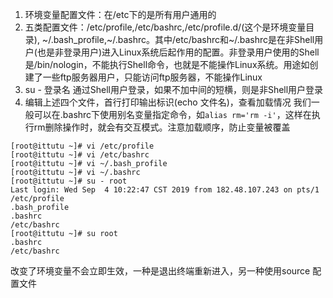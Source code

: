 1. 环境变量配置文件：在/etc下的是所有用户通用的
2. 五类配置文件：/etc/profile,/etc/bashrc,/etc/profile.d/(这个是环境变量目录), ~/.bash_profile,~/.bashrc。其中/etc/bashrc和~/.bashrc是在非Shell用户(也是非登录用户)进入Linux系统后起作用的配置。非登录用户使用的Shell是/bin/nologin，不能执行Shell命令，也就是不能操作Linux系统。用途如创建了一些ftp服务器用户，只能访问ftp服务器，不能操作Linux
3. su - 登录名 通过Shell用户登录，如果不加中间的短横，则是非Shell用户登录
4. 编辑上述四个文件，首行打印输出标识(echo 文件名)，查看加载情况
我们一般可以在.bashrc下使用别名变量指定命令，如``` alias rm='rm -i' ```，这样在执行rm删除操作时，就会有交互模式。注意加载顺序，防止变量被覆盖
```
[root@ittutu ~]# vi /etc/profile
[root@ittutu ~]# vi /etc/bashrc 
[root@ittutu ~]# vi ~/.bash_profile 
[root@ittutu ~]# vi ~/.bashrc 
[root@ittutu ~]# su - root
Last login: Wed Sep  4 10:22:47 CST 2019 from 182.48.107.243 on pts/1
/etc/profile
.bash_profile
.bashrc
/etc/bashrc
[root@ittutu ~]# su root
.bashrc
/etc/bashrc
```
改变了环境变量不会立即生效，一种是退出终端重新进入，另一种使用source 配置文件
